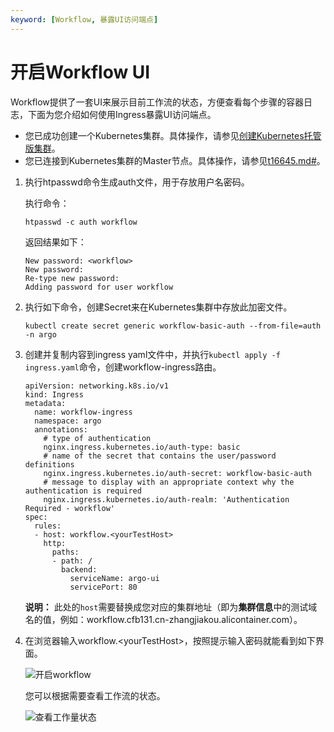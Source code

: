 ```yaml
---
keyword: [Workflow, 暴露UI访问端点]
---
```


# 开启Workflow UI

Workflow提供了一套UI来展示目前工作流的状态，方便查看每个步骤的容器日志，下面为您介绍如何使用Ingress暴露UI访问端点。

-   您已成功创建一个Kubernetes集群。具体操作，请参见[创建Kubernetes托管版集群](/cn.zh-CN/Kubernetes集群用户指南/集群/创建集群/创建Kubernetes托管版集群.md)。
-   您已连接到Kubernetes集群的Master节点。具体操作，请参见[t16645.md\#](/cn.zh-CN/Kubernetes集群用户指南/集群/连接集群/通过kubectl管理Kubernetes集群.md)。

1.  执行htpasswd命令生成auth文件，用于存放用户名密码。

    执行命令：

    ```
    htpasswd -c auth workflow
    ```

    返回结果如下：

    ```
    New password: <workflow>
    New password:
    Re-type new password:
    Adding password for user workflow
    ```

2.  执行如下命令，创建Secret来在Kubernetes集群中存放此加密文件。

    ```
    kubectl create secret generic workflow-basic-auth --from-file=auth -n argo
    ```

3.  创建并复制内容到ingress yaml文件中，并执行`kubectl apply -f ingress.yaml`命令，创建workflow-ingress路由。

    ```
    apiVersion: networking.k8s.io/v1
    kind: Ingress
    metadata:
      name: workflow-ingress
      namespace: argo
      annotations:
        # type of authentication
        nginx.ingress.kubernetes.io/auth-type: basic
        # name of the secret that contains the user/password definitions
        nginx.ingress.kubernetes.io/auth-secret: workflow-basic-auth
        # message to display with an appropriate context why the authentication is required
        nginx.ingress.kubernetes.io/auth-realm: 'Authentication Required - workflow'
    spec:
      rules:
      - host: workflow.<yourTestHost>
        http:
          paths:
          - path: /
            backend:
              serviceName: argo-ui
              servicePort: 80
    ```

    **说明：** 此处的`host`需要替换成您对应的集群地址（即为**集群信息**中的测试域名的值，例如：workflow.cfb131.cn-zhangjiakou.alicontainer.com）。

4.  在浏览器输入workflow.<yourTestHost\>，按照提示输入密码就能看到如下界面。

    ![开启workflow](https://static-aliyun-doc.oss-accelerate.aliyuncs.com/assets/img/zh-CN/6429449951/p47755.png)

    您可以根据需要查看工作流的状态。

    ![查看工作量状态](https://static-aliyun-doc.oss-accelerate.aliyuncs.com/assets/img/zh-CN/7429449951/p47756.png)


